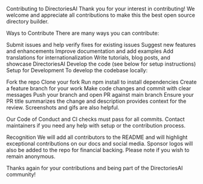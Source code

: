 Contributing to DirectoriesAI
Thank you for your interest in contributing! We welcome and appreciate all contributions to make this the best open source directory builder.

Ways to Contribute
There are many ways you can contribute:

Submit issues and help verify fixes for existing issues
Suggest new features and enhancements
Improve documentation and add examples
Add translations for internationalization
Write tutorials, blog posts, and showcase DirectoriesAI
Develop the code (see below for setup instructions)
Setup for Development
To develop the codebase locally:

Fork the repo
Clone your fork
Run npm install to install dependencies
Create a feature branch for your work
Make code changes and commit with clear messages
Push your branch and open PR against main branch
Ensure your PR title summarizes the change and description provides context for the review. Screenshots and gifs are also helpful.

Our Code of Conduct and CI checks must pass for all commits. Contact maintainers if you need any help with setup or the contribution process.

Recognition
We will add all contributors to the README and will highlight exceptional contributions on our docs and social media. Sponsor logos will also be added to the repo for financial backing. Please note if you wish to remain anonymous.

Thanks again for your contributions and being part of the DirectoriesAI community!
